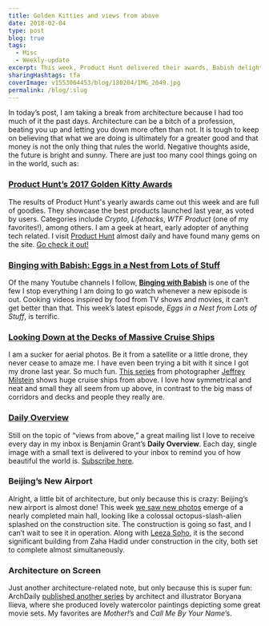 ```yaml
---
title: Golden Kitties and views from above
date: 2018-02-04
type: post
blog: true
tags:
  - Misc
  - Weekly-update
excerpt: This week, Product Hunt delivered their awards, Babish delighted us with another delicious video, and many cool things were pictured from up in the air.
sharingHashtags: tfa
coverImage: v1553064453/blog/180204/IMG_2049.jpg
permalink: /blog/:slug
---
```


In today’s post, I am taking a break from architecture because I had too much of it the past days. Architecture can be a bitch of a profession, beating you up and letting you down more often than not. It is tough to keep on believing that what we are doing is ultimately for a greater good and that money is not the only thing that rules the world. Negative thoughts aside, the future is bright and sunny. There are just too many cool things going on in the world, such as:

<divider/>

### [Product Hunt’s 2017 Golden Kitty Awards](https://blog.producthunt.com/golden-kitty-awards-winners-7c2628e5f429 'Golden Kitty Awards Winners')

<captioned-image alt="Product Hunt Awards Banner" caption="" imgFile="v1553064452/blog/180204/1_SqAFxkMtb_oRHLuTqqKSkg.png" />

The results of Product Hunt's yearly awards came out this week and are full of goodies. They showcase the best products launched last year, as voted by users. Categories include _Crypto_, _Lifehacks_, _WTF Product_ (one of my favorites!), among others. I am a geek at heart, early adopter of anything tech related. I visit [Product Hunt](https://www.producthunt.com/) almost daily and have found many gems on the site. [Go check it out!](https://blog.producthunt.com/golden-kitty-awards-winners-7c2628e5f429 'Golden Kitty Awards Winners')

<divider/>

### [Binging with Babish: Eggs in a Nest from Lots of Stuff](https://www.youtube.com/watch?v=4QDDxmtbUsw)

<video-player provider="youtube" id="4QDDxmtbUsw" />

Of the many Youtube channels I follow, **[Binging with Babish](https://www.youtube.com/channel/UCJHA_jMfCvEnv-3kRjTCQXw)** is one of the few I stop everything I am doing to go watch whenever a new episode is out. Cooking videos inspired by food from TV shows and movies, it can’t get better than that. This week’s latest episode, _Eggs in a Nest from Lots of Stuff_, is terrific.

<divider/>

### [Looking Down at the Decks of Massive Cruise Ships](http://www.slate.com/blogs/behold/2015/05/19/jeffrey_milstein_photographs_cruise_ships_in_his_series_cruise_ships.html)

<captioned-image alt="Caribbean Princess Cruise Ship from above" caption="© Jeffrey Milstein" imgFile="v1553064451/blog/180204/Caribbeanprincess.jpg.CROP_.original-original.jpg" />

I am a sucker for aerial photos. Be it from a satellite or a little drone, they never cease to amaze me. I have even been trying a bit with it since I got my drone last year. So much fun. [This series](http://www.slate.com/blogs/behold/2015/05/19/jeffrey_milstein_photographs_cruise_ships_in_his_series_cruise_ships.html) from photographer [Jeffrey Milstein](http://jeffreymilstein.com/) shows huge cruise ships from above. I love how symmetrical and neat and small they all seem from up above, in contrast to the big mass of corridors and decks and people they really are.

<divider/>

### [Daily Overview](http://www.dailyoverview.com/sixtytwo)

<captioned-image alt="Lyon, via Daily Overview" caption="Lyon, via Daily Overview" imgFile="v1553064453/blog/180204/IMG_2049.jpg" />

Still on the topic of “views from above,” a great mailing list I love to receive every day in my inbox is Benjamin Grant’s **Daily Overview**. Each day, single image with a small text is delivered to your inbox to remind you of how beautiful the world is. [Subscribe here](http://www.dailyoverview.com/sixtytwo).

<divider/>

### Beijing’s New Airport

<captioned-image alt="Zaha's Beijing airport in all its glory" caption="Zaha's Beijing airport in all its glory" imgFile="v1553064451/blog/180204/beijing-new-airport.jpg" />

Alright, a little bit of architecture, but only because this is crazy: Beijing’s new airport is almost done! This week [we saw new photos](https://www.thatsmags.com/beijing/post/22148/testing-to-begin-on-beijing-s-massive-new-airport-in-october-2019) emerge of a nearly completed main hall, looking like a colossal octopus-slash-alien splashed on the construction site. The construction is going so fast, and I can’t wait to see it in operation. Along with [Leeza Soho](http://www.zaha-hadid.com/architecture/leeza-soho/), it is the second significant building from Zaha Hadid under construction in the city, both set to complete almost simultaneously.

<divider/>

### Architecture on Screen

<captioned-image alt="Illustration of the set of the movie Mother!" caption="Mother!" imgFile="v1553064453/blog/180204/mother.jpg" />

Just another architecture-related note, but only because this is super fun: ArchDaily [published another series](https://www.archdaily.com/887807/architecture-on-screen-illustrated-plans-from-6-award-winning-films-of-2017) by architect and illustrator Boryana Ilieva, where she produced lovely watercolor paintings depicting some great movie sets. My favorites are _Mother!_’s and _Call Me By Your Name_’s.
